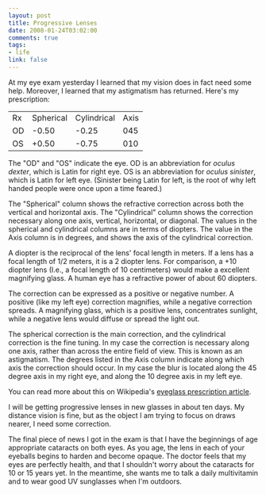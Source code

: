```yaml
--- 
layout: post
title: Progressive Lenses
date: 2008-01-24T03:02:00
comments: true
tags:
- life
link: false
---
```

At my eye exam yesterday I learned that my vision does in fact need some help.  Moreover, I learned that my astigmatism has returned.  Here's my prescription:
<table padding="3px">
<tr>
<td>Rx</td>
<td>Spherical</td>
<td>Cylindrical</td>
<td>Axis</td>
</tr>
<tr>
<td>OD</td>
<td>-0.50</td>
<td>-0.25</td>
<td>045</td>
</tr>
<tr>
<td>OS</td>
<td>+0.50</td>
<td>-0.75</td>
<td>010</td>
</tr>
</table>
The "OD" and "OS" indicate the eye.  OD is an abbreviation for <em>oculus dexter</em>, which is Latin for right eye.  OS is an abbreviation for <em>oculus sinister</em>, which is Latin for left eye.  (Sinister being Latin for left, is the root of why left handed people were once upon a time feared.)

The "Spherical" column shows the refractive correction across both the vertical and horizontal axis.  The "Cylindrical" column shows the correction necessary along one axis, vertical, horizontal, or diagonal.  The values in the spherical and cylindrical columns are in terms of diopters.  The value in the Axis column is in degrees, and shows the axis of the cylindrical correction.

A diopter is the reciprocal of the lens' focal length in meters.  If a lens has a focal length of 1/2 meters, it is a 2 diopter lens.  For comparison, a +10 diopter lens (I.e., a focal length of 10 centimeters) would make a excellent magnifying glass.  A human eye has a refractive power of about 60 diopters.

The correction can be expressed as a positive or negative number.  A positive (like my left eye) correction magnifies, while a negative correction spreads.  A magnifying glass, which is a positive lens, concentrates sunlight, while a negative lens would diffuse or spread the light out.

The spherical correction is the main correction, and the cylindrical correction is the fine tuning.  In my case the correction is necessary along one axis, rather than across the entire field of view.  This is known as an astigmatism.  The degrees listed in the Axis column indicate along which axis the correction should occur.  In my case the blur is located along the 45 degree axis in my right eye, and along the 10 degree axis in my left eye.

You can read more about this on Wikipedia's <a href="http://en.wikipedia.org/wiki/Eyeglass_prescription" title="Eyeglass prescription article">eyeglass prescription article</a>.

I will be getting progressive lenses in new glasses in about ten days.  My distance vision is fine, but as the object I am trying to focus on draws nearer, I need some correction.

The final piece of news I got in the exam is that I have the beginnings of age appropriate cataracts on both eyes.  As you age, the lens in each of your eyeballs begins to harden and become opaque.  The doctor feels that my eyes are perfectly health, and that I shouldn't worry about the cataracts for 10 or 15 years yet.  In the meantime, she wants me to talk a daily multivitamin and to wear good UV sunglasses when I'm outdoors.

